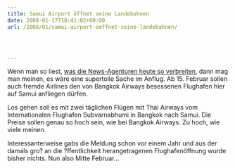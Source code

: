 ```yaml
---
title: Samui Airport öffnet seine Landebahnen
date: 2008-01-17T18:41:02+00:00
url: /2008/01/samui-airport-oeffnet-seine-landebahnen/




---
```

Wenn man so liest, [was die News-Agenturen heute so verbreiten][1], dann mag man meinen, es wäre eine supertolle Sache im Anflug. Ab 15. Februar sollen auch fremde Airlines den von Bangkok Airways besessenen Flughafen hier auf Samui anfliegen dürfen.

Los gehen soll es mit zwei täglichen Flügen mit Thai Airways vom Internationalen Flughafen Subvarnabhumi in Bangkok nach Samui. Die Preise sollen genau so hoch sein, wie bei Bangkok Airways. Zu hoch, wie viele meinen.

Interessanterweise gabs die Meldung schon vor einem Jahr und aus der damals gro? an die ?ffentlichkeit herangetragenen Flughafenöffnung wurde bisher nichts. Nun also Mitte Februar...

 [1]: http://enews.mcot.net/view.php?id=2343&t=1
